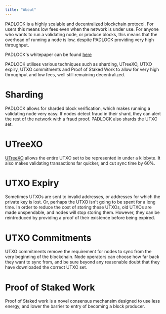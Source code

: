```yaml
---
title: "About"
---
```

PADLOCK is a highly scalable and decentralized blockchain protocol. For users
this means low fees even when the network is under use. For anyone who wants to
run a validating node, or produce blocks, this means that the overhead of
running a node is low, despite PADLOCK providing very high throughput.

PADLOCK's whitepaper can be found
[here](https://github.com/padlock-xpl/padlock-whitepaper)

PADLOCK utilises various techniques such as sharding, UTreeXO, UTXO expiry, UTXO
commitments and Proof of Staked Work to allow for very high throughput and low
fees, well still remaining decentralized.

# Sharding
PADLOCK allows for sharded block verification, which makes running a validating
node very easy. If nodes detect fraud in their shard, they can alert the rest of
the network with a fraud proof. PADLOCK also shards the UTXO set.

# UTreeXO
[UTreeXO](https://dci.mit.edu/utreexo) allows the entire UTXO set to be
represented in under a kilobyte. It also makes validating transactions far
quicker, and cut sync time by 60%.

# UTXO Expiry
Sometimes UTXOs are sent to invalid addresses, or addresses for which the
private key is lost. Or, perhaps the UTXO isn't going to be spent for a long
time. In order to reduce the cost of storing these UTXOs, old UTXOs are made
unspendable, and nodes will stop storing them. However, they can be reintroduced
by providing a proof of their existence before being expired.

# UTXO Commitments
UTXO commitments remove the requirement for nodes to sync from the very
beginning of the blockchain. Node operators can choose how far back they want to
sync from, and be sure beyond any reasonable doubt that they have downloaded the
correct UTXO set.

# Proof of Staked Work
Proof of Staked work is a novel consensus mechansim designed to use less energy,
and lower the barrier to entry of becoming a block producer.
